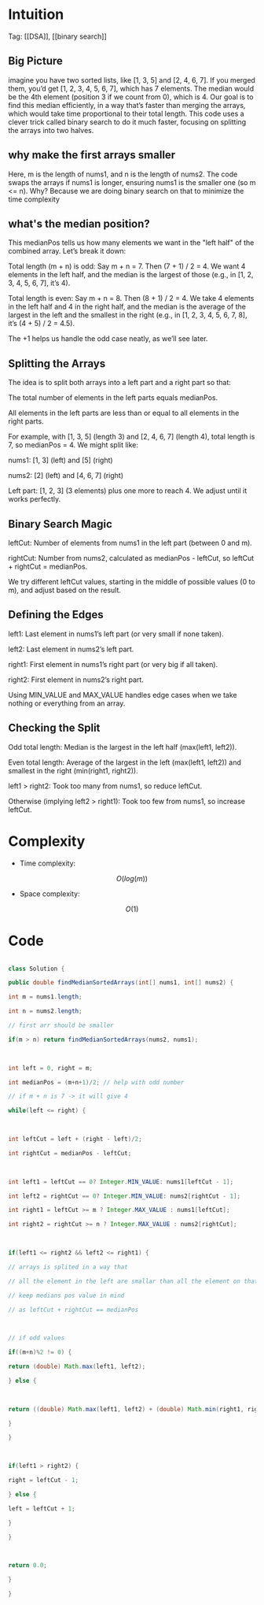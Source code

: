 # Intuition

<!-- Describe your first thoughts on how to solve this problem. -->

Tag: [[DSA]], [[binary search]]  

## Big Picture

imagine you have two sorted lists, like [1, 3, 5] and [2, 4, 6, 7]. If you merged them, you’d get [1, 2, 3, 4, 5, 6, 7], which has 7 elements. The median would be the 4th element (position 3 if we count from 0), which is 4. Our goal is to find this median efficiently, in a way that’s faster than merging the arrays, which would take time proportional to their total length. This code uses a clever trick called binary search to do it much faster, focusing on splitting the arrays into two halves.

  

## why make the first arrays smaller

Here, m is the length of nums1, and n is the length of nums2. The code swaps the arrays if nums1 is longer, ensuring nums1 is the smaller one (so m <= n). Why? Because we are doing binary search on that to minimize the time complexity

  

## what's the median position?

This medianPos tells us how many elements we want in the "left half" of the combined array. Let’s break it down:

  

Total length (m + n) is odd: Say m + n = 7. Then (7 + 1) / 2 = 4. We want 4 elements in the left half, and the median is the largest of those (e.g., in [1, 2, 3, 4, 5, 6, 7], it’s 4).

  

Total length is even: Say m + n = 8. Then (8 + 1) / 2 = 4. We take 4 elements in the left half and 4 in the right half, and the median is the average of the largest in the left and the smallest in the right (e.g., in [1, 2, 3, 4, 5, 6, 7, 8], it’s (4 + 5) / 2 = 4.5).

  

The +1 helps us handle the odd case neatly, as we’ll see later.

  

## Splitting the Arrays

The idea is to split both arrays into a left part and a right part so that:

  

The total number of elements in the left parts equals medianPos.

  

All elements in the left parts are less than or equal to all elements in the right parts.

  

For example, with [1, 3, 5] (length 3) and [2, 4, 6, 7] (length 4), total length is 7, so medianPos = 4. We might split like:

  

nums1: [1, 3] (left) and [5] (right)

nums2: [2] (left) and [4, 6, 7] (right)

  

Left part: [1, 2, 3] (3 elements) plus one more to reach 4. We adjust until it works perfectly.

  

## Binary Search Magic

leftCut: Number of elements from nums1 in the left part (between 0 and m).

  

rightCut: Number from nums2, calculated as medianPos - leftCut, so leftCut + rightCut = medianPos.

  

We try different leftCut values, starting in the middle of possible values (0 to m), and adjust based on the result.

  

## Defining the Edges

left1: Last element in nums1’s left part (or very small if none taken).

left2: Last element in nums2’s left part.

right1: First element in nums1’s right part (or very big if all taken).

right2: First element in nums2’s right part.

  

Using MIN_VALUE and MAX_VALUE handles edge cases when we take nothing or everything from an array.

  

## Checking the Split

Odd total length: Median is the largest in the left half (max(left1, left2)).

Even total length: Average of the largest in the left (max(left1, left2)) and smallest in the right (min(right1, right2)).

  

left1 > right2: Took too many from nums1, so reduce leftCut.

Otherwise (implying left2 > right1): Took too few from nums1, so increase leftCut.

# Complexity

- Time complexity:

<!-- Add your time complexity here, e.g. $$O(n)$$ -->

$$O(log(m))$$

  

- Space complexity:

<!-- Add your space complexity here, e.g. $$O(n)$$ -->

$$O(1)$$

# Code

```java []

class Solution {

public double findMedianSortedArrays(int[] nums1, int[] nums2) {

int m = nums1.length;

int n = nums2.length;

// first arr should be smaller

if(m > n) return findMedianSortedArrays(nums2, nums1);

  

int left = 0, right = m;

int medianPos = (m+n+1)/2; // help with odd number

// if m + n is 7 -> it will give 4

while(left <= right) {

  

int leftCut = left + (right - left)/2;

int rightCut = medianPos - leftCut;

  

int left1 = leftCut == 0? Integer.MIN_VALUE: nums1[leftCut - 1];

int left2 = rightCut == 0? Integer.MIN_VALUE: nums2[rightCut - 1];

int right1 = leftCut >= m ? Integer.MAX_VALUE : nums1[leftCut];

int right2 = rightCut >= n ? Integer.MAX_VALUE : nums2[rightCut];

  

if(left1 <= right2 && left2 <= right1) {

// arrays is splited in a way that

// all the element in the left are smallar than all the element on that right

// keep medians pos value in mind

// as leftCut + rightCut == medianPos

  

// if odd values

if((m+n)%2 != 0) {

return (double) Math.max(left1, left2);

} else {

  

return ((double) Math.max(left1, left2) + (double) Math.min(right1, right2))/2;

}

}

  

if(left1 > right2) {

right = leftCut - 1;

} else {

left = leftCut + 1;

}

}

  

return 0.0;

}

}

```